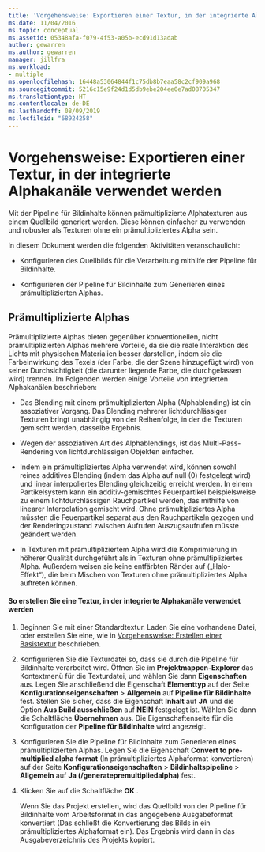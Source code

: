 ```yaml
---
title: 'Vorgehensweise: Exportieren einer Textur, in der integrierte Alphakanäle verwendet werden'
ms.date: 11/04/2016
ms.topic: conceptual
ms.assetid: 05348afa-f079-4f53-a05b-ecd91d13adab
author: gewarren
ms.author: gewarren
manager: jillfra
ms.workload:
- multiple
ms.openlocfilehash: 16448a53064844f1c75db8b7eaa58c2cf909a968
ms.sourcegitcommit: 5216c15e9f24d1d5db9ebe204ee0e7ad08705347
ms.translationtype: HT
ms.contentlocale: de-DE
ms.lasthandoff: 08/09/2019
ms.locfileid: "68924258"
---
```

# <a name="how-to-export-a-texture-that-has-premultiplied-alpha"></a>Vorgehensweise: Exportieren einer Textur, in der integrierte Alphakanäle verwendet werden

Mit der Pipeline für Bildinhalte können prämultiplizierte Alphatexturen aus einem Quellbild generiert werden. Diese können einfacher zu verwenden und robuster als Texturen ohne ein prämultipliziertes Alpha sein.

In diesem Dokument werden die folgenden Aktivitäten veranschaulicht:

- Konfigurieren des Quellbilds für die Verarbeitung mithilfe der Pipeline für Bildinhalte.

- Konfigurieren der Pipeline für Bildinhalte zum Generieren eines prämultiplizierten Alphas.

## <a name="premultiplied-alpha"></a>Prämultiplizierte Alphas
Prämultiplizierte Alphas bieten gegenüber konventionellen, nicht prämultiplizierten Alphas mehrere Vorteile, da sie die reale Interaktion des Lichts mit physischen Materialien besser darstellen, indem sie die Farbeinwirkung des Texels (der Farbe, die der Szene hinzugefügt wird) von seiner Durchsichtigkeit (die darunter liegende Farbe, die durchgelassen wird) trennen. Im Folgenden werden einige Vorteile von integrierten Alphakanälen beschrieben:

- Das Blending mit einem prämultiplizierten Alpha (Alphablending) ist ein assoziativer Vorgang. Das Blending mehrerer lichtdurchlässiger Texturen bringt unabhängig von der Reihenfolge, in der die Texturen gemischt werden, dasselbe Ergebnis.

- Wegen der assoziativen Art des Alphablendings, ist das Multi-Pass-Rendering von lichtdurchlässigen Objekten einfacher.

- Indem ein prämultipliziertes Alpha verwendet wird, können sowohl reines additives Blending (indem das Alpha auf null (0) festgelegt wird) und linear interpoliertes Blending gleichzeitig erreicht werden. In einem Partikelsystem kann ein additiv-gemischtes Feuerpartikel beispielsweise zu einem lichtdurchlässigen Rauchpartikel werden, das mithilfe von linearer Interpolation gemischt wird. Ohne prämultipliziertes Alpha müssten die Feuerpartikel separat aus den Rauchpartikeln gezogen und der Renderingzustand zwischen Aufrufen Auszugsaufrufen müsste geändert werden.

- In Texturen mit prämultipliziertem Alpha wird die Komprimierung in höherer Qualität durchgeführt als in Texturen ohne prämultipliziertes Alpha. Außerdem weisen sie keine entfärbten Ränder auf („Halo-Effekt“), die beim Mischen von Texturen ohne prämultipliziertes Alpha auftreten können.

#### <a name="to-create-a-texture-that-uses-premultiplied-alpha"></a>So erstellen Sie eine Textur, in der integrierte Alphakanäle verwendet werden

1. Beginnen Sie mit einer Standardtextur. Laden Sie eine vorhandene Datei, oder erstellen Sie eine, wie in [Vorgehensweise: Erstellen einer Basistextur](../designers/how-to-create-a-basic-texture.md) beschrieben.

2. Konfigurieren Sie die Texturdatei so, dass sie durch die Pipeline für Bildinhalte verarbeitet wird. Öffnen Sie im **Projektmappen-Explorer** das Kontextmenü für die Texturdatei, und wählen Sie dann **Eigenschaften** aus. Legen Sie anschließend die Eigenschaft **Elementtyp** auf der Seite **Konfigurationseigenschaften** > **Allgemein** auf **Pipeline für Bildinhalte** fest. Stellen Sie sicher, dass die Eigenschaft **Inhalt** auf **JA** und die Option **Aus Build ausschließen** auf **NEIN** festgelegt ist. Wählen Sie dann die Schaltfläche **Übernehmen** aus. Die Eigenschaftenseite für die Konfiguration der **Pipeline für Bildinhalte** wird angezeigt.

3. Konfigurieren Sie die Pipeline für Bildinhalte zum Generieren eines prämultiplizierten Alphas. Legen Sie die Eigenschaft **Convert to pre-multiplied alpha format** (In prämultipliziertes Alphaformat konvertieren) auf der Seite **Konfigurationseigenschaften** > **Bildinhaltspipeline** > **Allgemein** auf **Ja (/generatepremultipliedalpha)** fest.

4. Klicken Sie auf die Schaltfläche **OK** .

   Wenn Sie das Projekt erstellen, wird das Quellbild von der Pipeline für Bildinhalte vom Arbeitsformat in das angegebene Ausgabeformat konvertiert (Das schließt die Konvertierung des Bilds in ein prämultipliziertes Alphaformat ein). Das Ergebnis wird dann in das Ausgabeverzeichnis des Projekts kopiert.